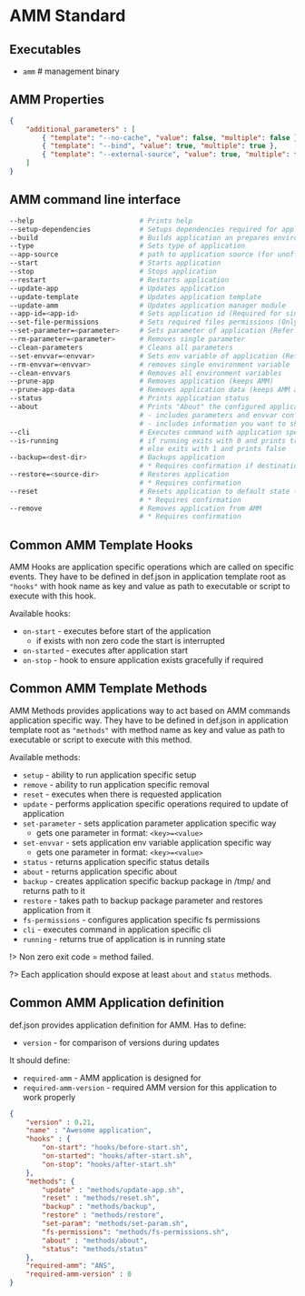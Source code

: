 # AMM Standard 
## Executables

- `amm`   # management binary

## AMM Properties

```json
{
    "additional_parameters" : [
        { "template": "--no-cache", "value": false, "multiple": false },
        { "template": "--bind", "value": true, "multiple": true },
        { "template": "--external-source", "value": true, "multiple": false }
    ]
}
```
## AMM command line interface

```sh
--help                          # Prints help
--setup-dependencies            # Setups dependencies required for application
--build                         # Builds application an prepares environment
--type                          # Sets type of application
--app-source                    # path to application source (for unofficial types)
--start                         # Starts application
--stop                          # Stops application
--restart                       # Restarts application
--update-app                    # Updates application
--update-template               # Updates application template
--update-amm                    # Updates application manager module
--app-id=<app-id>               # Sets application id (Required for single type multi application setups)
--set-file-permissions          # Sets required files permissions (Only inside folder structure of application)
--set-parameter=<parameter>     # Sets parameter of application (Refer to application manual)
--rm-parameter=<parameter>      # Removes single parameter
--clean-parameters              # Cleans all parameters
--set-envvar=<envvar>           # Sets env variable of application (Refer to application manual)
--rm-envvar=<envvar>            # removes single environment variable
--clean-envvars                 # Removes all environment variables
--prune-app                     # Removes application (keeps AMM)
--prune-app-data                # Removes application data (keeps AMM and template)
--status                        # Prints application status
--about                         # Prints "About" the configured application 
                                # - includes parameters and envvar configured 
                                # - includes information you want to show to user of the template
--cli                           # Executes command with application specific cli if aplicable                    
--is-running                    # if running exits with 0 and prints true
                                # else exits with 1 and prints false
--backup=<dest-dir>             # Backups application 
                                # * Requires confirmation if destination file/folder already exists
--restore=<source-dir>          # Restores application      
                                # * Requires confirmation
--reset                         # Resets application to default state (stop, prune-app-data, setup, start)
                                # * Requires confirmation
--remove                        # Removes application from AMM 
                                # * Requires confirmation
```
## Common AMM Template Hooks

AMM Hooks are application specific operations which are called on specific events. They have to be defined in def.json in application template root as `"hooks"` with hook name as key and value as path to executable or script to execute with this hook.

Available hooks:
- `on-start`    - executes before start of the application
    - if exists with non zero code the start is interrupted 
- `on-started`     - executes after application start
- `on-stop`     - hook to ensure application exists gracefully if required

## Common AMM Template Methods

AMM Methods provides applications way to act based on AMM commands application specific way. They have to be defined in def.json in application template root as `"methods"` with method name as key and value as path to executable or script to execute with this method.

Available methods:

- `setup`           - ability to run application specific setup
- `remove`          - ability to run application specific removal
- `reset`           - executes when there is requested application 
- `update`          - performs application specific operations required to update of application
- `set-parameter`   - sets application parameter application specific way
    - gets one parameter in format: `<key>=<value>`
- `set-envvar`      - sets application env variable application specific way
    - gets one parameter in format: `<key>=<value>`
- `status`          - returns application specific status details
- `about`           - returns application specific about
- `backup`          - creates application specific backup package in /tmp/ and returns path to it
- `restore`         - takes path to backup package parameter and restores application from it 
- `fs-permissions`  - configures application specific fs permissions
- `cli`             - executes command in application specific cli
- `running`         - returns true of application is in running state

!> Non zero exit code = method failed.

?> Each application should expose at least `about` and `status` methods.

## Common AMM Application definition

def.json provides application definition for AMM. 
Has to define: 
- `version`                 - for comparison of versions during updates

It should define: 
- `required-amm`            - AMM application is designed for
- `required-amm-version`    - required AMM version for this application to work properly

```json
{
    "version" : 0.21,
    "name" : "Awesome application",
    "hooks" : {
        "on-start": "hooks/before-start.sh",
        "on-started": "hooks/after-start.sh",
        "on-stop": "hooks/after-start.sh"
    },
    "methods": {
        "update" : "methods/update-app.sh",
        "reset" : "methods/reset.sh",
        "backup" : "methods/backup",
        "restore" : "methods/restore",
        "set-param": "methods/set-param.sh",
        "fs-permissions": "methods/fs-permissions.sh",
        "about" : "methods/about",
        "status": "methods/status"
    },
    "required-amm": "ANS", 
    "required-amm-version" : 0
}
```